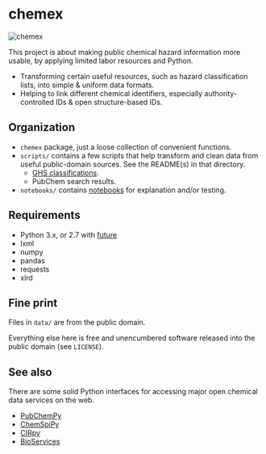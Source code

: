 # chemex

![chemex](https://upload.wikimedia.org/wikipedia/commons/thumb/b/b8/Chemex_Coffeemaker.jpg/300px-Chemex_Coffeemaker.jpg)

This project is about making public chemical hazard information more usable, by applying limited labor resources and Python.

* Transforming certain useful resources, such as hazard classification lists, into simple & uniform data formats.
* Helping to link different chemical identifiers, especially authority-controlled IDs & open structure-based IDs.


## Organization

* `chemex` package, just a loose collection of convenient functions.
* `scripts/` contains a few scripts that help transform and clean data from useful public-domain sources. See the README(s) in that directory.
  * [GHS classifications](https://github.com/akokai/chemex/blob/master/scripts/README_GHS.md).
  * PubChem search results.
* `notebooks/` contains [notebooks](http://jupyter.org/) for explanation and/or testing.


## Requirements

* Python 3.x, or 2.7 with [future](http://python-future.org/)
* lxml
* numpy
* pandas
* requests
* xlrd


## Fine print

Files in `data/` are from the public domain.

Everything else here is free and unencumbered software released into the public domain (see `LICENSE`).


## See also

There are some solid Python interfaces for accessing major open chemical data services on the web.

* [PubChemPy](https://github.com/mcs07/PubChemPy)
* [ChemSpiPy](https://github.com/mcs07/ChemSpiPy)
* [CIRpy](https://github.com/mcs07/CIRpy)
* [BioServices](https://github.com/cokelaer/bioservices)